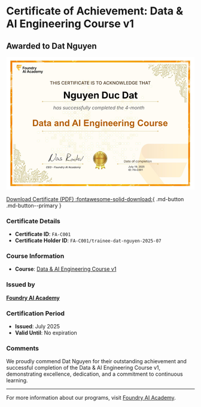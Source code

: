 # Certificate of Achievement: Data & AI Engineering Course v1

## Awarded to **Dat Nguyen**

![Certificate Image](trainee-dat-nguyen-2025-07.png)

[Download Certificate (PDF) :fontawesome-solid-download:](trainee-dat-nguyen-2025-07.pdf){ .md-button .md-button--primary }

### Certificate Details
- **Certificate ID**: `FA-C001`
- **Certificate Holder ID**: `FA-C001/trainee-dat-nguyen-2025-07`

### Course Information
- **Course**: [Data & AI Engineering Course v1](https://www.foundry.academy/)

### Issued by
[**Foundry AI Academy**](https://www.foundry.academy/)

### Certification Period
- **Issued**: July 2025
- **Valid Until**: No expiration

### Comments
We proudly commend Dat Nguyen for their outstanding achievement and successful completion of the Data & AI Engineering Course v1, demonstrating excellence, dedication, and a commitment to continuous learning.

---

For more information about our programs, visit [Foundry AI Academy](https://www.foundry.academy/).
